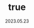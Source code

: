 ---
wip: "True"
id: "39918"
title:
  de: "Vergilbte Sagenleder-Karte"
  en: "Conceivably Special Timeworn Map"
  fr: "Vieille carte au trésor inhabituelle IV"
  ja: "古ぼけた地図S4"
  cn: "陈旧的特殊地图4"
  ko: "특4등급 오래된 지도"
layout: treasuremap
page_type: guide
categories: "treasuremap"
instanceType: "treasuremap"
date: "2023.05.23"
patchNumber: "6.4"
patchName: "Gods Revel, Lands Tremble"
expac: "ew"
image: "/assets/img/content/klassen/Chocobo.webp"
terms:
    - term: "TreasureMaps"
    - term: "Gods Revel, Lands Tremble"
sortid: 26
order: 26
plvl: 90
slug: "vergilbte_sagenleder_karte"
maxpartysize: 8
zones:
  - zonename: "Elpis"
    fullimage: "/assets/img/treasuremaps/Vergilbte Sagenleder-Karte/Elpis.webp"
    subimage:
      - "/assets/img/treasuremaps/Vergilbte Sagenleder-Karte/Elpis/A.webp"
      - "/assets/img/treasuremaps/Vergilbte Sagenleder-Karte/Elpis/B.webp"
      - "/assets/img/treasuremaps/Vergilbte Sagenleder-Karte/Elpis/C.webp"
      - "/assets/img/treasuremaps/Vergilbte Sagenleder-Karte/Elpis/D.webp"
      - "/assets/img/treasuremaps/Vergilbte Sagenleder-Karte/Elpis/E.webp"
      - "/assets/img/treasuremaps/Vergilbte Sagenleder-Karte/Elpis/F.webp"
      - "/assets/img/treasuremaps/Vergilbte Sagenleder-Karte/Elpis/G.webp"
      - "/assets/img/treasuremaps/Vergilbte Sagenleder-Karte/Elpis/H.webp"
---